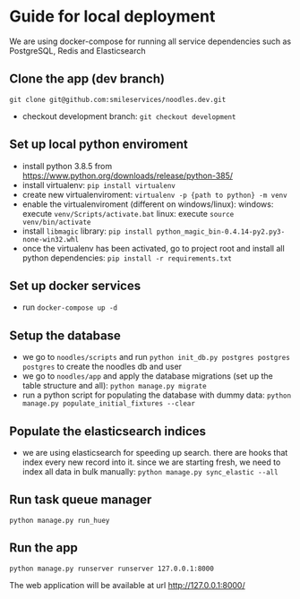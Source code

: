 # Guide for local deployment

We are using docker-compose for running all service dependencies 
such as PostgreSQL, Redis and Elasticsearch

## Clone the app (dev branch)
`git clone git@github.com:smileservices/noodles.dev.git`
- checkout development branch: `git checkout development`

## Set up local python enviroment
- install python 3.8.5 from https://www.python.org/downloads/release/python-385/ 
- install virtualenv: `pip install virtualenv`
- create new virtualenviroment: `virtualenv -p {path to python} -m venv`
- enable the virtualenviroment (different on windows/linux):
    windows: execute `venv/Scripts/activate.bat`
    linux: execute `source venv/bin/activate`
- install `libmagic` library: `pip install python_magic_bin-0.4.14-py2.py3-none-win32.whl`
- once the virtualenv has been activated, go to project root and install all python dependencies:
`pip install -r requirements.txt`

## Set up docker services
- run `docker-compose up -d`

## Setup the database
- we go to `noodles/scripts` and run `python init_db.py postgres postgres postgres` to create the noodles db and user
- we go to `noodles/app` and apply the database migrations (set up the table structure and all):
`python manage.py migrate`
- run a python script for populating the database with dummy data:
`python manage.py populate_initial_fixtures --clear`

## Populate the elasticsearch indices
- we are using elasticsearch for speeding up search. there are hooks that index every new record into it. 
since we are starting fresh, we need to index all data in bulk manually:
`python manage.py sync_elastic --all`

## Run task queue manager
`python manage.py run_huey`

## Run the app
`python manage.py runserver runserver 127.0.0.1:8000`

The web application will be available at url http://127.0.0.1:8000/